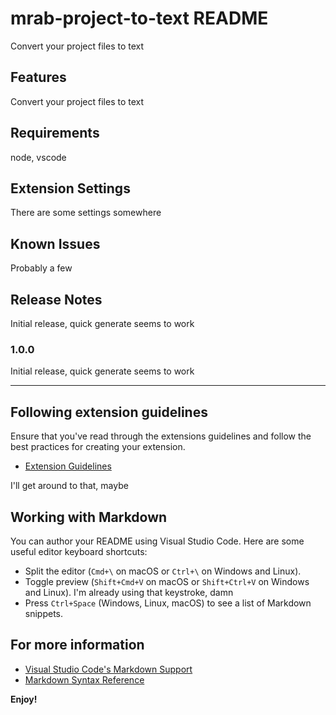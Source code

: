# mrab-project-to-text README

Convert your project files to text

## Features

Convert your project files to text

## Requirements

node, vscode

## Extension Settings

There are some settings somewhere

## Known Issues

Probably a few

## Release Notes

Initial release, quick generate seems to work

### 1.0.0

Initial release, quick generate seems to work

---

## Following extension guidelines

Ensure that you've read through the extensions guidelines and follow the best practices for creating your extension.

* [Extension Guidelines](https://code.visualstudio.com/api/references/extension-guidelines)

I'll get around to that, maybe

## Working with Markdown

You can author your README using Visual Studio Code. Here are some useful editor keyboard shortcuts:

* Split the editor (`Cmd+\` on macOS or `Ctrl+\` on Windows and Linux).
* Toggle preview (`Shift+Cmd+V` on macOS or `Shift+Ctrl+V` on Windows and Linux).
 I'm already using that keystroke, damn
* Press `Ctrl+Space` (Windows, Linux, macOS) to see a list of Markdown snippets.

## For more information

* [Visual Studio Code's Markdown Support](http://code.visualstudio.com/docs/languages/markdown)
* [Markdown Syntax Reference](https://help.github.com/articles/markdown-basics/)

**Enjoy!**

